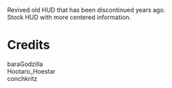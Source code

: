 Revived old HUD that has been discontinued years ago.  
Stock HUD with more centered information.

# Credits

baraGodzilla  
Hootaro_Hoestar  
conchkritz
